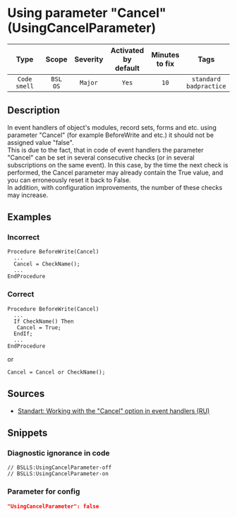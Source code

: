 # Using parameter "Cancel" (UsingCancelParameter)

|      Type      |    Scope    | Severity |    Activated<br>by default    |    Minutes<br>to fix    |               Tags                |
|:-------------:|:-----------------------------:|:--------:|:------------------------------:|:-----------------------------------:|:---------------------------------:|
| `Code smell` |         `BSL`<br>`OS`         | `Major` |              `Yes`              |                `10`                 |    `standard`<br>`badpractice`    |

<!-- Блоки выше заполняются автоматически, не трогать -->
## Description

In event handlers of object's modules, record sets, forms and etc. using parameter "Cancel" (for example BeforeWrite and etc.) it should not be assigned value "false".  
This is due to the fact, that in code of event handlers the parameter "Cancel" can be set in several consecutive checks (or in several subscriptions on the same event). In this case, by the time the next check is performed, the Cancel parameter may already contain the True value, and you can erroneously reset it back to False.  
In addition, with configuration improvements, the number of these checks may increase.

## Examples

### Incorrect

```bsl
Procedure BeforeWrite(Cancel)
  ...
  Cancel = CheckName();
  ...
EndProcedure
```

### Correct

```bsl
Procedure BeforeWrite(Cancel)
  ...
  If CheckName() Then
   Cancel = True;
  EndIf;
  ...
EndProcedure
```

or

```bsl
Cancel = Cancel or CheckName();
```

## Sources

* [Standart: Working with the "Cancel" option in event handlers (RU)](https://its.1c.ru/db/v8std#content:686:hdoc)

## Snippets

<!-- Блоки ниже заполняются автоматически, не трогать -->
### Diagnostic ignorance in code

```bsl
// BSLLS:UsingCancelParameter-off
// BSLLS:UsingCancelParameter-on
```

### Parameter for config

```json
"UsingCancelParameter": false
```
